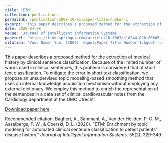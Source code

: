 ```yaml
---
title: "ETM"
collection: publications
permalink: /publication/2009-10-01-paper-title-number-1
excerpt: 'This paper describes a proposed method for the extraction of medical history by clinical sentence classification.'
date: 2020-04-28
venue: 'Journal of Intelligent Information Systems'
paperurl: 'https://link.springer.com/article/10.1007/s10844-020-00605-w'
citation: 'Your Name, You. (2009). &quot;Paper Title Number 1.&quot; <i>Journal 1</i>. 1(1).'
---
```

This paper describes a proposed method for the extraction of medical history by clinical sentence classification. Because of the limited number of words used in clinical sentences, this problem is considered that of short text classification. To mitigate the error in short text classification, we propose an unsupervised topic modeling-based smoothing method that uses an internal knowledge acquisition mechanism without employing any external dictionary. We employ this method to enrich the representation of the sentences in a data set of clinical cardiovascular notes from the Cardiology department at the UMC Utrecht.

[Download paper here](https://link.springer.com/article/10.1007/s10844-020-00605-w)

Recommended citation: Bagheri, A., Sammani, A., Van der Heijden, P. G. M., Asselbergs, F. W., & Oberski, D. L. (2020). &quot;ETM: Enrichment by topic modeling for automated clinical sentence classification to detect patients' disease history.&quot; <i>Journal of Intelligent Information Systems</i>. 55(2), 329-349.